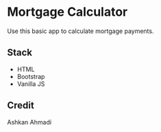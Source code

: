# Mortgage Calculator

Use this basic app to calculate mortgage payments.

## Stack

- HTML
- Bootstrap
- Vanilla JS

## Credit

Ashkan Ahmadi
